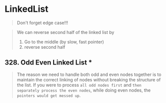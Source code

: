 # LinkedList

> Don't forget edge case!!!

> We can reverse second half of the linked list by 
> 1. Go to the middle (by slow, fast pointer)
> 2. reverse second half

## 328. Odd Even Linked List *

> The reason we need to handle both odd and even nodes together is to maintain the correct linking of nodes without breaking the structure of the list. If you were to process `all odd nodes first` and `then separately process the even nodes`, while doing even nodes, the `pointers would get messed up`.


